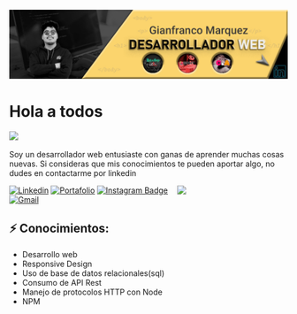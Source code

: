 [![ELKAKE](files/banner_gh.jpg)](https://www.linkedin.com/in/gianfranco-marquez-ruiz-b0021224a/)

<h1 align="left">Hola a todos</h1><img src="https://media.giphy.com/media/hvRJCLFzcasrR4ia7z/giphy.gif" width="5%">

<p>Soy un desarrollador web entusiaste con ganas de aprender muchas cosas nuevas. Si consideras que mis conocimientos te pueden aportar algo, no dudes en contactarme por linkedin</p>

<img align='right' src='https://i.giphy.com/media/13HgwGsXF0aiGY/giphy.webp' width='200"'>

[![Linkedin](https://img.shields.io/badge/-JayrajRoshan-blue?style=flat-square&logo=Linkedin&logoColor=white&link=https://www.linkedin.com/in/jayraj-roshan/)](https://www.linkedin.com/in/jayraj-roshan/)
[![Portafolio](https://img.shields.io/badge/-jayraj.co.in-e34f26?style=flat-square&logo=HTML5&logoColor=white&link=https://jayraj.co.in/)](https://elkake.github.io/portafolio/)
[![Instagram Badge](https://img.shields.io/badge/-roshanjayraj-e4405f?style=flat-square&logo=Instagram&logoColor=white&link=https://www.instagram.com/roshanjayraj/)](https://www.instagram.com/g1akeruz/)
[![Gmail](https://img.shields.io/badge/-mail@jayraj.co.in-d14836?style=flat-square&logo=Gmail&logoColor=white&link=mailto:mail@jayraj.co.in)](mailto:gianco.marquez@gmail.com)

## ⚡ Conocimientos:
- Desarrollo web
- Responsive Design
- Uso de base de datos relacionales(sql)
- Consumo de API Rest
- Manejo de protocolos HTTP con Node
- NPM
